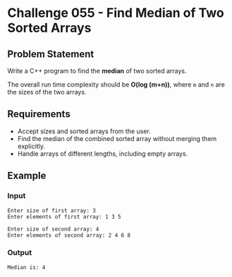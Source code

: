 # Challenge 055 - Find Median of Two Sorted Arrays

## Problem Statement

Write a C++ program to find the **median** of two sorted arrays.

The overall run time complexity should be **O(log (m+n))**, where `m` and `n` are the sizes of the two arrays.

## Requirements

- Accept sizes and sorted arrays from the user.
- Find the median of the combined sorted array without merging them explicitly.
- Handle arrays of different lengths, including empty arrays.

## Example

### Input
```
Enter size of first array: 3  
Enter elements of first array: 1 3 5  

Enter size of second array: 4  
Enter elements of second array: 2 4 6 8
```
### Output
```
Median is: 4
```